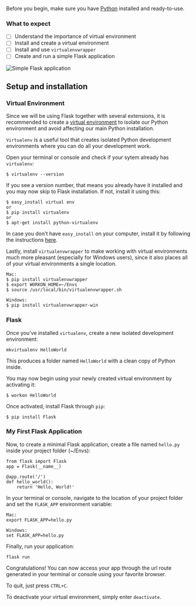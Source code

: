 Before you begin, make sure you have [Python](https://www.python.org/downloads/) installed and ready-to-use.

###  What to expect

- [ ] Understand the importance of virtual environment
- [ ] Install and create a virtual environment
- [ ] Install and use `virtualenvwrapper`
- [ ] Create and run a simple Flask application

![Simple Flask application](https://pythonspot-9329.kxcdn.com/wp-content/uploads/2015/03/python-flask-webapp.png)


## Setup and installation

### Virtual Environment

Since we will be using Flask together with several extensions, it is recommended to create a [virtual environment](https://pypi.python.org/pypi/virtualenv) to isolate our Python environment and avoid affecting our main Python installation.

`Virtualenv` is a useful tool that creates isolated Python development environments where you can do all your development work.

Open your terminal or console and check if your sytem already has `virtualenv`:

```shell
$ virtualenv --version
```

If you see a version number, that means you already have it installed and you may now skip to Flask installation. If not, install it using this:

```shell
$ easy_install virtual env
or
$ pip install virtualenv
or
$ apt-get install python-virtualenv
```

In case you don't have `easy_install` on your computer, install it by following the instructions [here](https://pypi.python.org/pypi/setuptools).

Lastly, install `virtualenvwrapper` to make working with virtual environments much more pleasant (especially for Windows users), since it also places all of your virtual environments a single location.

```shell
Mac:
$ pip install virtualenvwrapper
$ export WORKON_HOME=~/Envs
$ source /usr/local/bin/virtualenvwrapper.sh

Windows:
$ pip install virtualenvwrapper-win
```

### Flask

Once you've installed `virtualenv`, create a new isolated development environment:

```shell
mkvirtualenv HelloWorld
```

This produces a folder named `HelloWorld` with a clean copy of Python inside.

You may now begin using your newly created virtual environment by activating it:

```shell
$ workon HelloWorld
```

Once activated, install Flask through `pip`:

```shell
$ pip install Flask
```

### My First Flask Application

Now, to create a minimal Flask application, create a file named `hello.py` inside your project folder (~/Envs):

```shell
from flask import Flask
app = Flask(__name__)

@app.route('/')
def hello_world():
    return 'Hello, World!'
```

In your terminal or console, navigate to the location of your project folder and set the `FLASK_APP` environment variable:

```shell
Mac:
export FLASK_APP=hello.py

Windows:
set FLASK_APP=hello.py
```

Finally, run your application:

```shell
flask run
```

Congratulations! You can now access your app through the url route generated in your terminal or console using your favorite browser.

To quit, just press `CTRL+C`.

To deactivate your virtual environment, simply enter `deactivate`.